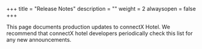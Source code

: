 +++
title = "Release Notes"
description = ""
weight = 2
alwaysopen = false
+++

This page documents production updates to connectX Hotel. We recommend that connectX hotel developers periodically check this list for any new announcements. 